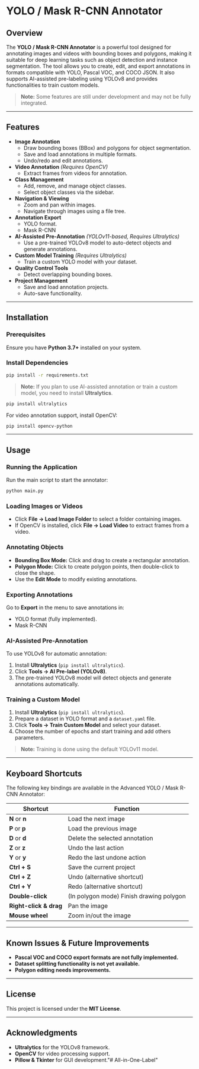 # YOLO / Mask R-CNN Annotator

## Overview
The **YOLO / Mask R-CNN Annotator** is a powerful tool designed for annotating images and videos with bounding boxes and polygons, making it suitable for deep learning tasks such as object detection and instance segmentation. The tool allows you to create, edit, and export annotations in formats compatible with YOLO, Pascal VOC, and COCO JSON. It also supports AI-assisted pre-labeling using YOLOv8 and provides functionalities to train custom models.

> **Note:** Some features are still under development and may not be fully integrated.

---

## Features
- **Image Annotation**
  - Draw bounding boxes (BBox) and polygons for object segmentation.
  - Save and load annotations in multiple formats.
  - Undo/redo and edit annotations.
- **Video Annotation** *(Requires OpenCV)*
  - Extract frames from videos for annotation.
- **Class Management**
  - Add, remove, and manage object classes.
  - Select object classes via the sidebar.
- **Navigation & Viewing**
  - Zoom and pan within images.
  - Navigate through images using a file tree.
- **Annotation Export**
  - YOLO format.
  - Mask R-CNN
- **AI-Assisted Pre-Annotation** *(YOLOv11-based, Requires Ultralytics)*
  - Use a pre-trained YOLOv8 model to auto-detect objects and generate annotations.
- **Custom Model Training** *(Requires Ultralytics)*
  - Train a custom YOLO model with your dataset.
- **Quality Control Tools**
  - Detect overlapping bounding boxes.
- **Project Management**
  - Save and load annotation projects.
  - Auto-save functionality.

---

## Installation

### Prerequisites
Ensure you have **Python 3.7+** installed on your system.

### Install Dependencies
```bash
pip install -r requirements.txt
```

> **Note:** If you plan to use AI-assisted annotation or train a custom model, you need to install **Ultralytics**.
```bash
pip install ultralytics
```

For video annotation support, install OpenCV:
```bash
pip install opencv-python
```

---

## Usage

### Running the Application
Run the main script to start the annotator:
```bash
python main.py
```

### Loading Images or Videos
- Click **File → Load Image Folder** to select a folder containing images.
- If OpenCV is installed, click **File → Load Video** to extract frames from a video.

### Annotating Objects
- **Bounding Box Mode:** Click and drag to create a rectangular annotation.
- **Polygon Mode:** Click to create polygon points, then double-click to close the shape.
- Use the **Edit Mode** to modify existing annotations.

### Exporting Annotations
Go to **Export** in the menu to save annotations in:
- YOLO format (fully implemented).
- Mask R-CNN

### AI-Assisted Pre-Annotation
To use YOLOv8 for automatic annotation:
1. Install **Ultralytics** (`pip install ultralytics`).
2. Click **Tools → AI Pre-label (YOLOv8)**.
3. The pre-trained YOLOv8 model will detect objects and generate annotations automatically.

### Training a Custom Model
1. Install **Ultralytics** (`pip install ultralytics`).
2. Prepare a dataset in YOLO format and a `dataset.yaml` file.
3. Click **Tools → Train Custom Model** and select your dataset.
4. Choose the number of epochs and start training and add others parameters.

> **Note:** Training is done using the default YOLOv11 model.

---

## Keyboard Shortcuts

The following key bindings are available in the Advanced YOLO / Mask R-CNN Annotator:

| **Shortcut**           | **Function**                                   |
|------------------------|------------------------------------------------|
| **N** or **n**         | Load the next image                            |
| **P** or **p**         | Load the previous image                        |
| **D** or **d**         | Delete the selected annotation                 |
| **Z** or **z**         | Undo the last action                           |
| **Y** or **y**         | Redo the last undone action                    |
| **Ctrl + S**           | Save the current project                       |
| **Ctrl + Z**           | Undo (alternative shortcut)                    |
| **Ctrl + Y**           | Redo (alternative shortcut)                    |
| **Double-click**       | (In polygon mode) Finish drawing polygon       |
| **Right-click & drag** | Pan the image                                  |
| **Mouse wheel**        | Zoom in/out the image                          |

---

## Known Issues & Future Improvements
- **Pascal VOC and COCO export formats are not fully implemented.**
- **Dataset splitting functionality is not yet available.**
- **Polygon editing needs improvements.**

---

## License
This project is licensed under the **MIT License**.

---

## Acknowledgments
- **Ultralytics** for the YOLOv8 framework.
- **OpenCV** for video processing support.
- **Pillow & Tkinter** for GUI development."# All-in-One-Label" 
